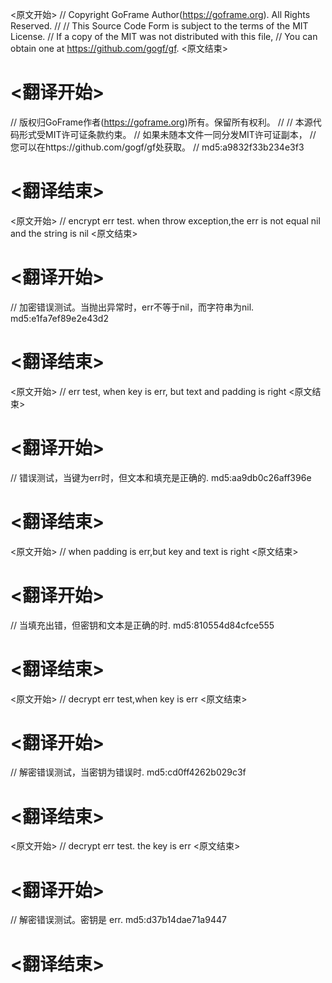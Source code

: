 
<原文开始>
// Copyright GoFrame Author(https://goframe.org). All Rights Reserved.
//
// This Source Code Form is subject to the terms of the MIT License.
// If a copy of the MIT was not distributed with this file,
// You can obtain one at https://github.com/gogf/gf.
<原文结束>

# <翻译开始>
// 版权归GoFrame作者(https://goframe.org)所有。保留所有权利。
//
// 本源代码形式受MIT许可证条款约束。
// 如果未随本文件一同分发MIT许可证副本，
// 您可以在https://github.com/gogf/gf处获取。
// md5:a9832f33b234e3f3
# <翻译结束>


<原文开始>
// encrypt err test. when throw exception,the err is not equal nil and the string is nil
<原文结束>

# <翻译开始>
// 加密错误测试。当抛出异常时，err不等于nil，而字符串为nil. md5:e1fa7ef89e2e43d2
# <翻译结束>


<原文开始>
// err test, when key is err, but text and padding is right
<原文结束>

# <翻译开始>
// 错误测试，当键为err时，但文本和填充是正确的. md5:aa9db0c26aff396e
# <翻译结束>


<原文开始>
// when padding is err,but key and text is right
<原文结束>

# <翻译开始>
// 当填充出错，但密钥和文本是正确的时. md5:810554d84cfce555
# <翻译结束>


<原文开始>
// decrypt err test,when key is err
<原文结束>

# <翻译开始>
// 解密错误测试，当密钥为错误时. md5:cd0ff4262b029c3f
# <翻译结束>


<原文开始>
// decrypt err test. the key is err
<原文结束>

# <翻译开始>
// 解密错误测试。密钥是 err. md5:d37b14dae71a9447
# <翻译结束>

